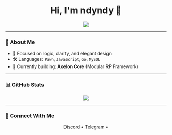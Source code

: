 <h1 align="center">Hi, I'm ndyndy 👋</h1>

<p align="center">
  <img src="https://readme-typing-svg.herokuapp.com/?lines=Backend+Architect+and+Pawn+Alchemist;Driven+by+Logic,+Crafted+with+Elegance;Silently+Building,+Strategically+Dominating;Evolving+Beyond+Conventions..." align="center"/>
</p>

---

### 🌟 About Me

- 🧠 Focused on logic, clarity, and elegant design  
- 🛠 Languages: `Pawn`, `JavaScript`, `Go`, `MySQL`
- 🧩 Currently building: **Axelon Core** (Modular RP Framework)

---

### 📊 GitHub Stats

<p align="center">
  <img src="https://github-readme-stats.vercel.app/api?username=ndyy2&show_icons=true&theme=tokyonight" />
</p>

---

### 🔗 Connect With Me

<p align="center">
  <a href="https://discord.com/users/985860846066466826" target="_blank">Discord</a> •
  <a href="https://t.me/Ndyy_2" target="_blank">Telegram</a> •
</p>
